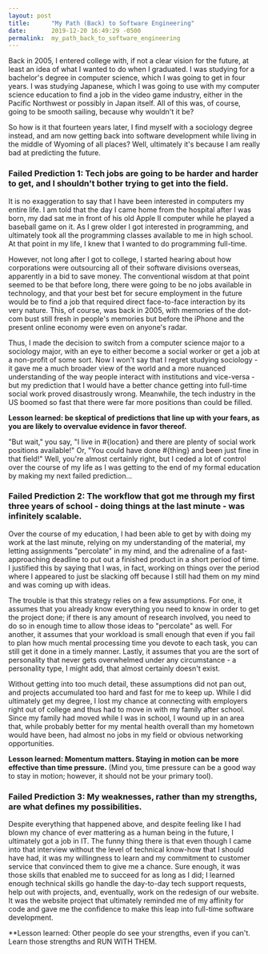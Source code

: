 ```yaml
---
layout: post
title:      "My Path (Back) to Software Engineering"
date:       2019-12-20 16:49:29 -0500
permalink:  my_path_back_to_software_engineering
---
```


Back in 2005, I entered college with, if not a clear vision for the future, at least an idea of what I wanted to do when I graduated.  I was studying for a bachelor's degree in computer science, which I was going to get in four years.  I was studying Japanese, which I was going to use with my computer science education to find a job in the video game industry, either in the Pacific Northwest or possibly in Japan itself.  All of this was, of course, going to be smooth sailing, because why wouldn't it be?

So how is it that fourteen years later, I find myself with a sociology degree instead, and am now getting back into software development while living in the middle of Wyoming of all places?  Well, ultimately it's because I am really bad at predicting the future.

### Failed Prediction 1: Tech jobs are going to be harder and harder to get, and I shouldn't bother trying to get into the field.

It is no exaggeration to say that I have been interested in computers my entire life.  I am told that the day I came home from the hospital after I was born, my dad sat me in front of his old Apple II computer while he played a baseball game on it.  As I grew older I got interested in programming, and ultimately took all the programming classes available to me in high school.  At that point in my life, I knew that I wanted to do programming full-time.

However, not long after I got to college, I started hearing about how corporations were outsourcing all of their software divisions overseas, apparently in a bid to save money.  The conventional wisdom at that point seemed to be that before long, there were going to be no jobs available in technology, and that your best bet for secure employment in the future would be to find a job that required direct face-to-face interaction by its very nature.  This, of course, was back in 2005, with memories of the dot-com bust still fresh in people's memories but before the iPhone and the present online economy were even on anyone's radar.

Thus, I made the decision to switch from a computer science major to a sociology major, with an eye to either become a social worker or get a job at a non-profit of some sort.  Now I won't say that I regret studying sociology - it gave me a much broader view of the world and a more nuanced understanding of the way people interact with institutions and vice-versa - but my prediction that I would have a better chance getting into full-time social work proved disastrously wrong.  Meanwhile, the tech industry in the US boomed so fast that there were far more positions than could be filled.

**Lesson learned: be skeptical of predictions that line up with your fears, as you  are likely to overvalue evidence in favor thereof.**

"But wait," you say, "I live in #{location} and there are plenty of social work positions available!" Or, "You could have done #{thing} and been just fine in that field!"  Well, you're almost certainly right, but I ceded a lot of control over the course of my life as I was getting to the end of my formal education by making my next failed prediction...

### Failed Prediction 2: The workflow that got me through my first three years of school - doing things at the last minute - was infinitely scalable.

Over the course of my education, I had been able to get by with doing my work at the last minute, relying on my understanding of the material, my letting assignments "percolate" in my mind, and the adrenaline of a fast-approaching deadline to put out a finished product in a short period of time.  I justified this by saying that I was, in fact, working on things over the period where I appeared to just be slacking off because I still had them on my mind and was coming up with ideas.

The trouble is that this strategy relies on a few assumptions.  For one, it assumes that you already know everything you need to know in order to get the project done; if there is any amount of research involved, you need to do so in enough time to allow those ideas to "percolate" as well.  For another, it assumes that your workload is small enough that even if you fail to plan how much mental processing time you devote to each task, you can still get it done in a timely manner.  Lastly, it assumes that you are the sort of personality that never gets overwhelmed under any circumstance - a personality type, I might add, that almost certainly doesn't exist.

Without getting into too much detail, these assumptions did not pan out, and projects accumulated too hard and fast for me to keep up.  While I did ultimately get my degree, I lost my chance at connecting with employers right out of college and thus had to move in with my family after school.  Since my family had moved while I was in school, I wound up in an area that, while probably better for my mental health overall than my hometown would have been, had almost no jobs in my field or obvious networking opportunities.

**Lesson learned: Momentum matters.  Staying in motion can be more effective than time pressure.**  (Mind you, time pressure can be a good way to stay in motion; however, it should not be your primary tool).

### Failed Prediction 3: My weaknesses, rather than my strengths, are what defines my possibilities.

Despite everything that happened above, and despite feeling like I had blown my chance of ever mattering as a human being in the future, I ultimately got a job in IT.  The funny thing there is that even though I came into that interview without the level of technical know-how that I should have had, it was my willingness to learn and my commitment to customer service that convinced them to give me a chance.  Sure enough, it was those skills that enabled me to succeed for as long as I did; I learned enough technical skills go handle the day-to-day tech support requests, help out with projects, and, eventually, work on the redesign of our website.  It was the website project that ultimately reminded me of my affinity for code and gave me the confidence to make this leap into full-time software development.

**Lesson learned: Other people do see your strengths, even if you can't.  Learn those strengths and RUN WITH THEM.
